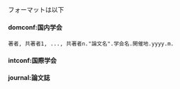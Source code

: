 フォーマットは以下

#### domconf:国内学会  
```
著者, 共著者1, ..., 共著者n."論文名".学会名.開催地.yyyy.m.
```
#### intconf:国際学会
#### journal:論文誌
